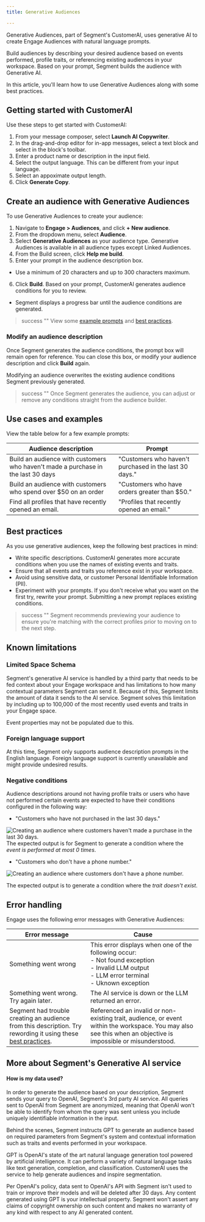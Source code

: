 ```yaml
---
title: Generative Audiences

---
```


Generative Audiences, part of Segment's CustomerAI, uses generative AI to create Engage Audiences with natural language prompts. 

Build audiences by describing your desired audience based on events performed, profile traits, or referencing existing audiences in your workspace. Based on your prompt, Segment builds the audience with Generative AI.

In this article, you'll learn how to use Generative Audiences along with some best practices.

<!-- CUT
## Build an audience with Generative AI
-->

## Getting started with CustomerAI
Use these steps to get started with CustomerAI:
<!-- ask for a demo of this process -->
1. From your message composer, select **Launch AI Copywriter**.
2. In the drag-and-drop editor for in-app messages, select a text block and select in the block's toolbar.
3. Enter a product name or description in the input field.
4. Select the output language. This can be different from your input language.
5. Select an appoximate output length.
6. Click **Generate Copy**.

## Create an audience with Generative Audiences 

To use Generative Audiences to create your audience:

1. Navigate to **Engage > Audiences**, and click **+ New audience**.
2. From the dropdown menu, select **Audience**.
3. Select **Generative Audiences** as your audience type. Generative Audiences is available in all audience types except Linked Audiences.
4. From the Build screen, click **Help me build**.
5. Enter your prompt in the audience description box. 
- Use a minimum of 20 characters and up to 300 characters maximum.
6. Click **Build**. Based on your prompt, CustomerAI generates audience conditions for you to review. 
- Segment displays a progress bar until the audience conditions are generated.

> success ""
> View some [example prompts](#use-cases-and-examples) and [best practices](#best-practices).

### Modify an audience description 

Once Segment generates the audience conditions, the prompt box will remain open for reference. You can close this box, or modify your audience description and click **Build** again. 

Modifying an audience overwrites the existing audience conditions Segment previously generated. 

> success ""
> Once Segment generates the audience, you can adjust or remove any conditions straight from the audience builder. 


## Use cases and examples

View the table below for a few example prompts:


| Audience description   | Prompt           |
|------------------------|--------------------------------|
| Build an audience with customers who haven't made a purchase in the last 30 days | "Customers who haven't purchased in the last 30 days."  |
| Build an audience with customers who spend over $50 on an order | "Customers who have orders greater than $50."   | 
| Find all profiles that have recently opened an email. | "Profiles that recently opened an email."   |


## Best practices

As you use generative audiences, keep the following best practices in mind:

- Write specific descriptions. CustomerAI generates more accurate conditions when you use the names of existing events and traits. <!-- should I say "customerAI generates" or "Generative Audiences generates"? -->
- Ensure that all events and traits you reference exist in your workspace.
- Avoid using sensitive data, or customer Personal Identifiable Information (PII).
- Experiment with your prompts. If you don't receive what you want on the first try, rewrite your prompt. Submitting a new prompt replaces existing conditions.

> success ""
> Segment recommends previewing your audience to ensure you're matching with the correct profiles prior to moving on to the next step.


## Known limitations

### Limited Space Schema 

Segment's generative AI service is handled by a third party that needs to be fed context about your Engage workspace and has limitations to how many contextual parameters Segment can send it. Because of this, Segment limits the amount of data it sends to the AI service. Segment solves this limitation by including up to 100,000 of the most recently used events and traits in your Engage space.

Event properties may not be populated due to this.

### Foreign language support

At this time, Segment only supports audience description prompts in the English language. Foreign language support is currently unavailable and might provide undesired results. 

### Negative conditions

Audience descriptions around not having profile traits or users who have not performed certain events are expected to have their conditions configured in the following way:

- "Customers who have not purchased in the last 30 days."

![Creating an audience where customers haven't made a purchase in the last 30 days.](/docs/engage/images/No-purchases.png)
The expected output is for Segment to generate a condition where the *event is performed at most 0 times*.

- "Customers who don't have a phone number."

![Creating an audience where customers don't have a phone number.](/docs/engage/images/phone-doesn't-exist.png)

The expected output is to generate a condition where the *trait doesn't exist*.


## Error handling

Engage uses the following error messages with Generative Audiences:

| Error message        | Cause                  |
|---------------------------|---------------------------------------|
| Something went wrong      | This error displays when one of the following occur: <br>  - Not found exception <br> - Invalid LLM output <br> - LLM error terminal <br> - Uknown exception                  |
| Something went wrong. Try again later. | The AI service is down or the LLM returned an error. |
| Segment had trouble creating an audience from this description. Try rewording it using these [best practices](#best-practices). | Referenced an invalid or non-existing trait, audience, or event within the workspace. You may also see this when an objective is impossible or misunderstood. |


## More about Segment's Generative AI service

#### How is my data used?

In order to generate the audience based on your description, Segment sends your query to OpenAI, Segment's 3rd party AI service. All queries sent to OpenAI from Segment are anonymized, meaning that OpenAI won't be able to identify from whom the query was sent unless you include uniquely identifiable information in the input.

Behind the scenes, Segment instructs GPT to generate an audience based on required parameters from Segment's system and contextual information such as traits and events performed in your workspace.

GPT is OpenAI's state of the art natural language generation tool powered by artificial intelligence. It can perform a variety of natural language tasks like text generation, completion, and classification. CustomerAI uses the service to help generate audiences and inspire segmentation.

Per OpenAI's policy, data sent to OpenAI's API with Segment isn't used to train or improve their models and will be deleted after 30 days. Any content generated using GPT is your intellectual property. Segment won't assert any claims of copyright ownership on such content and makes no warranty of any kind with respect to any AI generated content.